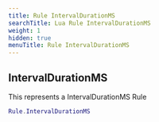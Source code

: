 ```yaml
---
title: Rule IntervalDurationMS
searchTitle: Lua Rule IntervalDurationMS
weight: 1
hidden: true
menuTitle: Rule IntervalDurationMS
---
```

## IntervalDurationMS

This represents a IntervalDurationMS Rule
```lua
Rule.IntervalDurationMS
```